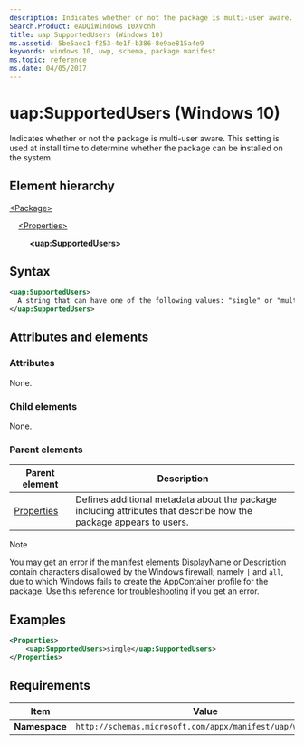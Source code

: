 ```yaml
---
description: Indicates whether or not the package is multi-user aware.
Search.Product: eADQiWindows 10XVcnh
title: uap:SupportedUsers (Windows 10)
ms.assetid: 5be5aec1-f253-4e1f-b386-8e9ae815a4e9
keywords: windows 10, uwp, schema, package manifest
ms.topic: reference
ms.date: 04/05/2017
---
```


# uap:SupportedUsers (Windows 10)

Indicates whether or not the package is multi-user aware. This setting is used at install time to determine whether the package can be installed on the system.

## Element hierarchy

[\<Package\>](element-package.md)

&nbsp;&nbsp;&nbsp;&nbsp;[\<Properties\>](element-properties.md)

&nbsp;&nbsp;&nbsp;&nbsp; &nbsp;&nbsp;&nbsp;&nbsp;**\<uap:SupportedUsers\>**

## Syntax

```xml
<uap:SupportedUsers>
  A string that can have one of the following values: "single" or "multiple".
</uap:SupportedUsers>
```

## Attributes and elements

### Attributes

None.

### Child elements

None.

### Parent elements

| Parent element | Description |
|-|-|
| [Properties](element-properties.md) | Defines additional metadata about the package including attributes that describe how the package appears to users. |

> [!NOTE]
> You may get an error if the manifest elements DisplayName or Description contain characters disallowed by the Windows firewall; namely `|` and `all`, due to which Windows fails to create the AppContainer profile for the package. Use this reference for [troubleshooting](/windows/win32/appxpkg/troubleshooting) if you get an error.

## Examples

```xml
<Properties>
    <uap:SupportedUsers>single</uap:SupportedUsers>
</Properties>
```

## Requirements

| Item | Value |
|--|--|
| **Namespace** | `http://schemas.microsoft.com/appx/manifest/uap/windows10` |

